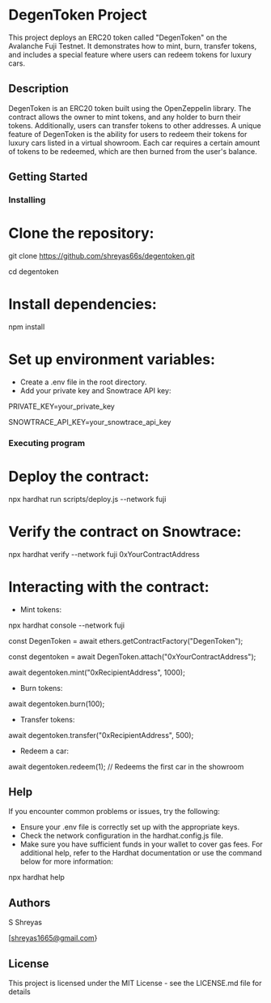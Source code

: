 # DegenToken Project

This project deploys an ERC20 token called "DegenToken" on the Avalanche Fuji Testnet. It demonstrates how to mint, burn, transfer tokens, and includes a special feature where users can redeem tokens for luxury cars.

## Description

DegenToken is an ERC20 token built using the OpenZeppelin library. The contract allows the owner to mint tokens, and any holder to burn their tokens. Additionally, users can transfer tokens to other addresses. A unique feature of DegenToken is the ability for users to redeem their tokens for luxury cars listed in a virtual showroom. Each car requires a certain amount of tokens to be redeemed, which are then burned from the user's balance.

## Getting Started

### Installing

# Clone the repository:
git clone https://github.com/shreyas66s/degentoken.git

cd degentoken

# Install dependencies:
npm install

# Set up environment variables:

* Create a .env file in the root directory.
* Add your private key and Snowtrace API key:
  
PRIVATE_KEY=your_private_key

SNOWTRACE_API_KEY=your_snowtrace_api_key


### Executing program

# Deploy the contract:

npx hardhat run scripts/deploy.js --network fuji


# Verify the contract on Snowtrace:

npx hardhat verify --network fuji 0xYourContractAddress

# Interacting with the contract:

* Mint tokens:

npx hardhat console --network fuji

const DegenToken = await ethers.getContractFactory("DegenToken");

const degentoken = await DegenToken.attach("0xYourContractAddress");

await degentoken.mint("0xRecipientAddress", 1000);

* Burn tokens:

await degentoken.burn(100);

* Transfer tokens:

await degentoken.transfer("0xRecipientAddress", 500);

* Redeem a car:

await degentoken.redeem(1); // Redeems the first car in the showroom


## Help

If you encounter common problems or issues, try the following:

* Ensure your .env file is correctly set up with the appropriate keys.
* Check the network configuration in the hardhat.config.js file.
* Make sure you have sufficient funds in your wallet to cover gas fees.
For additional help, refer to the Hardhat documentation or use the command below for more information:

npx hardhat help

## Authors

S Shreyas

[shreyas1665@gmail.com}


## License

This project is licensed under the MIT License - see the LICENSE.md file for details
